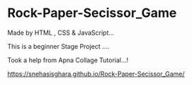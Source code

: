 # Rock-Paper-Secissor_Game

Made  by HTML , CSS  & JavaScript...

This is a beginner Stage Project ....

Took a help from  Apna Collage Tutorial...! 


https://snehasisghara.github.io/Rock-Paper-Secissor_Game/
